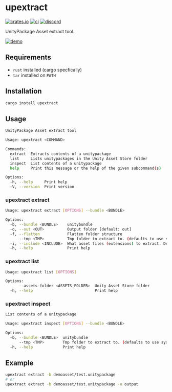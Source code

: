 # upextract

[![crates.io][sh_crates]][lk_crates]
[![ci][sh_ci]][lk_ci]
[![discord][sh_discord]][lk_discord]

[sh_crates]: https://img.shields.io/crates/v/upextract.svg
[lk_crates]: https://crates.io/crates/upextract
[sh_ci]: https://github.com/rustunit/upextract/workflows/ci/badge.svg
[lk_ci]: https://github.com/rustunit/upextract/actions
[sh_discord]: https://img.shields.io/discord/1176858176897953872?label=discord&color=5561E6
[lk_discord]: https://discord.gg/rQNeEnMhus

UnityPackage Asset extract tool.

[![demo](https://asciinema.org/a/696019.svg)](https://asciinema.org/a/696019?autoplay=1)

## Requirements

* `rust` installed (cargo specfically)
* `tar` installed on `PATH`

## Installation

```sh
cargo install upextract
```

## Usage

```sh
UnityPackage Asset extract tool

Usage: upextract <COMMAND>

Commands:
  extract  Extracts contents of a unitypackage
  list     Lists unitypackages in the Unity Asset Store folder
  inspect  List contents of a unitypackage
  help     Print this message or the help of the given subcommand(s)

Options:
  -h, --help     Print help
  -V, --version  Print version
```

### upextract extract

```sh
Usage: upextract extract [OPTIONS] --bundle <BUNDLE>

Options:
  -b, --bundle <BUNDLE>    unitybundle
  -o, --out <OUT>          Output folder [default: out]
  -f, --flatten            Flatten folder structure
      --tmp <TMP>          Tmp folder to extract to. (defaults to use system tmp)
  -i, --include <INCLUDE>  What asset files (extensions) to extract. Defaults to all
  -h, --help               Print help
```

### upextract list

```sh
Usage: upextract list [OPTIONS]

Options:
      --assets-folder <ASSETS_FOLDER>  Unity Asset Store folder
  -h, --help                           Print help
```

### upextract inspect

```sh
List contents of a unitypackage

Usage: upextract inspect [OPTIONS] --bundle <BUNDLE>

Options:
  -b, --bundle <BUNDLE>  unitybundle
      --tmp <TMP>        Tmp folder to extract to. (defaults to use system tmp)
  -h, --help             Print help
```

## Example

```sh
upextract extract -b demoasset/test.unitypackage
# or
upextract extract -b demoasset/test.unitypackage -o output
```